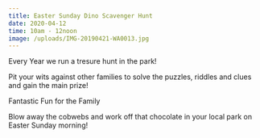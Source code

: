 ```yaml
---
title: Easter Sunday Dino Scavenger Hunt
date: 2020-04-12
time: 10am - 12noon
image: /uploads/IMG-20190421-WA0013.jpg
---
```

Every Year we run a tresure hunt in the park!

Pit your wits against other families to solve the puzzles, riddles and clues and gain the main prize!

Fantastic Fun for the Family

Blow away the cobwebs and work off that chocolate in your local park on Easter Sunday morning!